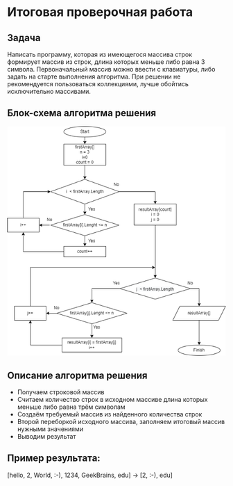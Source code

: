 # Итоговая проверочная работа

## Задача
Написать программу, которая из имеющегося массива строк формирует массив из строк,
длина которых меньше либо равна 3 символа. Первоначальный массив можно ввести с клавиатуры,
либо задать на старте выполнения алгоритма. При решении не рекомендуется пользоваться
коллекциями, лучше обойтись исключительно массивами.

## Блок-схема алгоритма решения
![Блок-схема](/Solution.png)

## Описание алгоритма решения
* Получаем строковой массив
* Считаем количество строк в исходном массиве длина которых меньше либо равна трём символам
* Создаём требуемый массив из найденного количества строк
* Второй переборкой исходного массива, заполняем итоговый массив нужными значениями
* Выводим результат

## Пример результата:
[hello, 2, World, :-), 1234, GeekBrains, edu] -> [2, :-), edu]